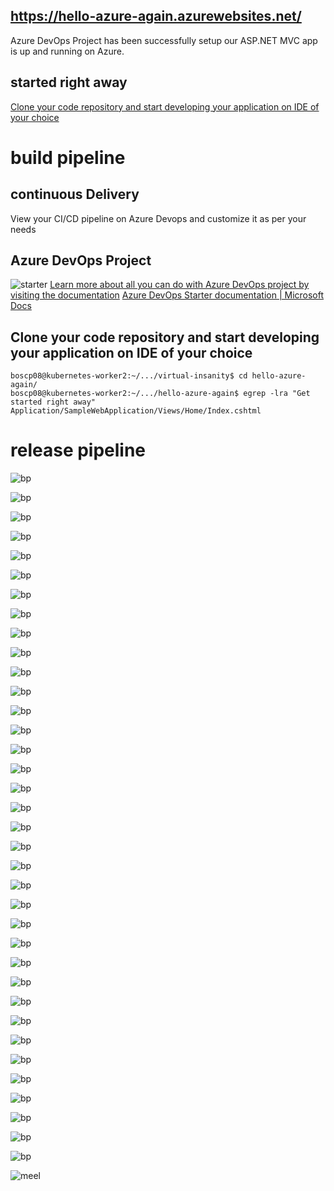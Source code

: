 ## https://hello-azure-again.azurewebsites.net/

Azure DevOps Project has been successfully setup our ASP.NET MVC app is up and running on Azure.


##  started right away

[Clone your code repository and start developing your application on IDE of your choice ](https://docs.microsoft.com/en-us/azure/devops/repos/git/clone?view=azure-devops&tabs=visual-studio)

# build pipeline 

## continuous Delivery

View your CI/CD pipeline on Azure Devops and customize it as per your needs

## Azure DevOps Project
![starter]( https://github.com/ezahr/fail-fast-and-cheap/blob/master/pictures/Screenshot%202020-07-17%20at%2022.13.32.png)
[Learn more about all you can do with Azure DevOps project by visiting the documentation](https://docs.microsoft.com/en-us/azure/devops-project/)
[Azure DevOps Starter documentation | Microsoft Docs](https://docs.microsoft.com/en-us/azure/devops-project/?view=azure-devops&WT.mc_id=email)


## Clone your code repository and start developing your application on IDE of your choice 



````
boscp08@kubernetes-worker2:~/.../virtual-insanity$ cd hello-azure-again/
boscp08@kubernetes-worker2:~/.../hello-azure-again$ egrep -lra "Get started right away"
Application/SampleWebApplication/Views/Home/Index.cshtml
````



# release pipeline 



![bp](https://github.com/ezahr/fail-fast-and-cheap/blob/master/pictures/hello-azure-again_build-pipeline00.png)

![bp](https://github.com/ezahr/fail-fast-and-cheap/blob/master/pictures/hello-azure-again_build-pipeline01.png)

![bp](https://github.com/ezahr/fail-fast-and-cheap/blob/master/pictures/hello-azure-again_build-pipeline02.png)

![bp](https://github.com/ezahr/fail-fast-and-cheap/blob/master/pictures/hello-azure-again_build-pipeline03.png)

![bp](https://github.com/ezahr/fail-fast-and-cheap/blob/master/pictures/hello-azure-again_build-pipeline04.png)

![bp](https://github.com/ezahr/fail-fast-and-cheap/blob/master/pictures/hello-azure-again_build-pipeline05.png)

![bp](https://github.com/ezahr/fail-fast-and-cheap/blob/master/pictures/hello-azure-again_build-pipeline06.png)

![bp](https://github.com/ezahr/fail-fast-and-cheap/blob/master/pictures/hello-azure-again_build-pipeline07.png)

![bp](https://github.com/ezahr/fail-fast-and-cheap/blob/master/pictures/hello-azure-again_build-pipeline08.png)

![bp](https://github.com/ezahr/fail-fast-and-cheap/blob/master/pictures/hello-azure-again_build-pipeline09.png)

![bp](https://github.com/ezahr/fail-fast-and-cheap/blob/master/pictures/hello-azure-again_build-pipeline10.png)

![bp](https://github.com/ezahr/fail-fast-and-cheap/blob/master/pictures/hello-azure-again_build-pipeline11.png)

![bp](https://github.com/ezahr/fail-fast-and-cheap/blob/master/pictures/hello-azure-again_build-pipeline12.png)

![bp](https://github.com/ezahr/fail-fast-and-cheap/blob/master/pictures/hello-azure-again_build-pipeline13.png)

![bp](https://github.com/ezahr/fail-fast-and-cheap/blob/master/pictures/hello-azure-again_build-pipeline14.png)

![bp](https://github.com/ezahr/fail-fast-and-cheap/blob/master/pictures/hello-azure-again_build-pipeline16.png)

![bp](https://github.com/ezahr/fail-fast-and-cheap/blob/master/pictures/hello-azure-again_build-pipeline17.png)

![bp](https://github.com/ezahr/fail-fast-and-cheap/blob/master/pictures/hello-azure-again_build-pipeline18.png)

![bp](https://github.com/ezahr/fail-fast-and-cheap/blob/master/pictures/hello-azure-again_build-pipeline19.png)

![bp](https://github.com/ezahr/fail-fast-and-cheap/blob/master/pictures/hello-azure-again_build-pipeline20.png)

![bp](https://github.com/ezahr/fail-fast-and-cheap/blob/master/pictures/hello-azure-again_build-pipeline21.png)

![bp](https://github.com/ezahr/fail-fast-and-cheap/blob/master/pictures/hello-azure-again_build-pipeline22.png)

![bp](https://github.com/ezahr/fail-fast-and-cheap/blob/master/pictures/hello-azure-again_build-pipeline23.png)

![bp](https://github.com/ezahr/fail-fast-and-cheap/blob/master/pictures/hello-azure-again_build-pipeline24.png)

![bp](https://github.com/ezahr/fail-fast-and-cheap/blob/master/pictures/hello-azure-again_build-pipeline25.png)

![bp](https://github.com/ezahr/fail-fast-and-cheap/blob/master/pictures/hello-azure-again_build-pipeline26.png)

![bp](https://github.com/ezahr/fail-fast-and-cheap/blob/master/pictures/hello-azure-again_build-pipeline27.png)

![bp](https://github.com/ezahr/fail-fast-and-cheap/blob/master/pictures/hello-azure-again_build-pipeline28.png)

![bp](https://github.com/ezahr/fail-fast-and-cheap/blob/master/pictures/hello-azure-again_build-pipeline29.png)

![bp](https://github.com/ezahr/fail-fast-and-cheap/blob/master/pictures/hello-azure-again_build-pipeline30.png)

![bp](https://github.com/ezahr/fail-fast-and-cheap/blob/master/pictures/hello-azure-again_build-pipeline31.png)

![bp](https://github.com/ezahr/fail-fast-and-cheap/blob/master/pictures/hello-azure-again_build-pipeline32.png)

![bp](https://github.com/ezahr/fail-fast-and-cheap/blob/master/pictures/hello-azure-again_build-pipeline33.png)

![bp](https://github.com/ezahr/fail-fast-and-cheap/blob/master/pictures/hello-azure-again_build-pipeline34.png)

![bp](https://github.com/ezahr/fail-fast-and-cheap/blob/master/pictures/hello-azure-again_build-pipeline35.png)

![bp](https://github.com/ezahr/fail-fast-and-cheap/blob/master/pictures/hello-azure-again_build-pipeline36.png)

![meel](https://github.com/ezahr/fail-fast-and-cheap/blob/master/pictures/6D85D290-B66F-4336-A59F-B49AA808032D.png)

